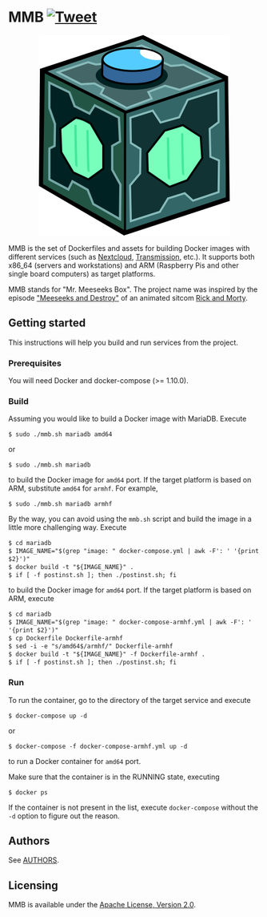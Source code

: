 # MMB [![Tweet](https://img.shields.io/twitter/url/http/shields.io.svg?style=social)](https://twitter.com/intent/tweet?text=Set%20of%20Dockerfiles%20and%20assets%20related%20to%20them%20for%20building%20Docker%20images%20with%20different%20services&url=https://github.com/tolstoyevsky/mmb&via=CusDeb&hashtags=RaspberryPi,Docker,Alpine,Debian)

<p align="center">
    <img src="/logo/382x400.png" alt="MMB">
</p>

MMB is the set of Dockerfiles and assets for building Docker images with different services (such as [Nextcloud](https://nextcloud.com), [Transmission](https://transmissionbt.com), etc.). It supports both x86_64 (servers and workstations) and ARM (Raspberry Pis and other single board computers) as target platforms.

MMB stands for "Mr. Meeseeks Box". The project name was inspired by the episode ["Meeseeks and Destroy"](https://en.wikipedia.org/wiki/Meeseeks_and_Destroy) of an animated sitcom [Rick and Morty](https://en.wikipedia.org/wiki/Rick_and_Morty).

## Getting started

This instructions will help you build and run services from the project.

### Prerequisites

You will need Docker and docker-compose (>= 1.10.0).

### Build

Assuming you would like to build a Docker image with MariaDB. Execute

```
$ sudo ./mmb.sh mariadb amd64
```

or 

```
$ sudo ./mmb.sh mariadb
```

to build the Docker image for `amd64` port. If the target platform is based on ARM, substitute `amd64` for `armhf`. For example,

```
$ sudo ./mmb.sh mariadb armhf
```

By the way, you can avoid using the `mmb.sh` script and build the image in a little more challenging way. Execute

```
$ cd mariadb
$ IMAGE_NAME="$(grep "image: " docker-compose.yml | awk -F': ' '{print $2}')"
$ docker build -t "${IMAGE_NAME}" .
$ if [ -f postinst.sh ]; then ./postinst.sh; fi
```

to build the Docker image for `amd64` port. If the target platform is based on ARM, execute

```
$ cd mariadb
$ IMAGE_NAME="$(grep "image: " docker-compose-armhf.yml | awk -F': ' '{print $2}')"
$ cp Dockerfile Dockerfile-armhf
$ sed -i -e "s/amd64$/armhf/" Dockerfile-armhf
$ docker build -t "${IMAGE_NAME}" -f Dockerfile-armhf .
$ if [ -f postinst.sh ]; then ./postinst.sh; fi
```

### Run

To run the container, go to the directory of the target service and execute

```
$ docker-compose up -d
```

or

```
$ docker-compose -f docker-compose-armhf.yml up -d
```

to run a Docker container for `amd64` port.

Make sure that the container is in the RUNNING state, executing

```
$ docker ps
```

If the container is not present in the list, execute `docker-compose` without the `-d` option to figure out the reason.

## Authors

See [AUTHORS](AUTHORS.md).

## Licensing

MMB is available under the [Apache License, Version 2.0](LICENSE).
